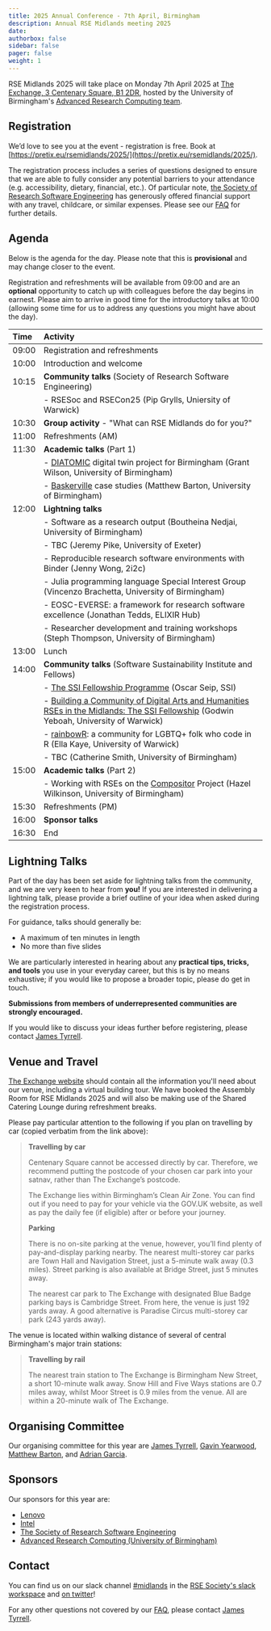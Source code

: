 ```yaml
---
title: 2025 Annual Conference - 7th April, Birmingham
description: Annual RSE Midlands meeting 2025 
date:
authorbox: false
sidebar: false
pager: false
weight: 1
---
```


RSE Midlands 2025 will take place on Monday 7th April 2025 at
[The Exchange, 3 Centenary Square, B1 2DR](https://conferences.bham.ac.uk/venues/the-exchange/),
hosted by the University of Birmingham's
[Advanced Research Computing team](https://www.birmingham.ac.uk/research/arc/team). 

## Registration

We’d love to see you at the event - registration is free. Book at [https://pretix.eu/rsemidlands/2025/](https://pretix.eu/rsemidlands/2025/). 

The registration process includes a series of questions designed to ensure that we are able to fully consider any
potential barriers to your attendance (e.g. accessibility, dietary, financial, etc.).
Of particular note, [the Society of Research Software Engineering](https://society-rse.org) has generously offered
financial support with any travel, childcare, or similar expenses. Please see our [FAQ](https://pretix.eu/rsemidlands/2025/page/faq/)
for further details.

## Agenda

Below is the agenda for the day. Please note that this is **provisional** and may change closer to the event.

Registration and refreshments will be available from 09:00 and are an **optional** opportunity to catch up with
colleagues before the day begins in earnest. Please aim to arrive in good time for the introductory talks at 10:00
(allowing some time for us to address any questions you might have about the day).

| Time  | Activity                                                                                           |
| :---- | :------------------------------------------------------------------------------------------------- |
| 09:00 | Registration and refreshments                                                                      |
| 10:00 | Introduction and welcome                                                                           |
| 10:15 | **Community talks** (Society of Research Software Engineering)                                     |
|       | - RSESoc and RSECon25 (Pip Grylls, Uniersity of Warwick)                                           | 
| 10:30 | **Group activity** - "What can RSE Midlands do for you?"                                           |
| 11:00 | Refreshments (AM)                                                                                  |
| 11:30 | **Academic talks** (Part 1)                                                                        |
|       | - [DIATOMIC][1] digital twin project for Birmingham (Grant Wilson, University of Birmingham)       |
|       | - [Baskerville][2] case studies (Matthew Barton, University of Birmingham)                         |
| 12:00 | **Lightning talks**                                                                                |
|       | - Software as a research output (Boutheina Nedjai, University of Birmingham)                       |
|       | - TBC (Jeremy Pike, University of Exeter)                                                          |
|       | - Reproducible research software environments with Binder (Jenny Wong, 2i2c)                       |
|       | - Julia programming language Special Interest Group (Vincenzo Brachetta, University of Birmingham) |
|       | - EOSC-EVERSE: a framework for research software excellence (Jonathan Tedds, ELIXIR Hub)           |
|       | - Researcher development and training workshops (Steph Thompson, University of Birmingham)         |
| 13:00 | Lunch                                                                                              |
| 14:00 | **Community talks** (Software Sustainability Institute and Fellows)                                |
|       | - [The SSI Fellowship Programme][3] (Oscar Seip, SSI)                                              |
|       | - [Building a Community of Digital Arts and Humanities RSEs in the Midlands: The SSI Fellowship][4] (Godwin Yeboah, University of Warwick) |
|       | - [rainbowR][5]: a community for LGBTQ+ folk who code in R (Ella Kaye, University of Warwick)      |
|       | - TBC (Catherine Smith, University of Birmingham)                                                  |
| 15:00 | **Academic talks** (Part 2)                                                                        |
|       | - Working with RSEs on the [Compositor][6] Project (Hazel Wilkinson, University of Birmingham)     |
| 15:30 | Refreshments (PM)                                                                                  |
| 16:00 | **Sponsor talks**                                                                                  |
| 16:30 | End                                                                                                |

[1]: https://digitalbirmingham.co.uk/diatomic/
[2]: https://www.baskerville.ac.uk/
[3]: https://www.software.ac.uk/programmes/fellowship-programme
[4]: https://dahrse-midlands.github.io/
[5]: https://rainbowr.org/
[6]: https://compositor.bham.ac.uk/

## Lightning Talks

Part of the day has been set aside for lightning talks from the community, and we are very keen to hear from **you!**
If you are interested in delivering a lightning talk, please provide a brief outline of your idea when asked during the
registration process.

For guidance, talks should generally be:

- A maximum of ten minutes in length
- No more than five slides

We are particularly interested in hearing about any **practical tips, tricks, and tools** you use in your everyday career, but this is by no means exhaustive; if you would like to propose a broader topic, please do get in touch.

**Submissions from members of underrepresented communities are strongly encouraged.**

If you would like to discuss your ideas further before registering, please contact [James Tyrrell](mailto:j.m.tyrrell@bham.ac.uk).

## Venue and Travel

[The Exchange website](https://conferences.bham.ac.uk/venues/the-exchange/) should contain all the information you'll
need about our venue, including a virtual building tour. We have booked the Assembly Room for RSE Midlands 2025 and will
also be making use of the Shared Catering Lounge during refreshment breaks.

Please pay particular attention to the following if you plan on travelling by car
(copied verbatim from the link above):

> **Travelling by car**
>
> Centenary Square cannot be accessed directly by car. Therefore, we recommend putting the postcode of your chosen car park into your satnav, rather than The Exchange’s postcode.
>
> The Exchange lies within Birmingham’s Clean Air Zone. You can find out if you need to pay for your vehicle via the GOV.UK website, as well as pay the daily fee (if eligible) after or before your journey.
>
> **Parking**
>
> There is no on-site parking at the venue, however, you’ll find plenty of pay-and-display parking nearby. The nearest multi-storey car parks are Town Hall and Navigation Street, just a 5-minute walk away (0.3 miles). Street parking is also available at Bridge Street, just 5 minutes away.
>
> The nearest car park to The Exchange with designated Blue Badge parking bays is Cambridge Street. From here, the venue is just 192 yards away. A good alternative is Paradise Circus multi-storey car park (243 yards away).

The venue is located within walking distance of several of central Birmingham's major train stations:

> **Travelling by rail**
>
> The nearest train station to The Exchange is Birmingham New Street, a short 10-minute walk away. Snow Hill and Five Ways stations are 0.7 miles away, whilst Moor Street is 0.9 miles from the venue. All are within a 20-minute walk of The Exchange.

## Organising Committee

Our organising committee for this year are [James Tyrrell](https://www.birmingham.ac.uk/research/arc/rsg/staff/james-tyrrell),
[Gavin Yearwood](https://www.birmingham.ac.uk/research/arc/rsg/staff/gavin-yearwood),
[Matthew Barton](https://www.birmingham.ac.uk/research/arc/rsg/staff/matthew-barton),
and [Adrian Garcia](https://www.birmingham.ac.uk/research/arc/rsg/staff/adrian-garcia).

## Sponsors

Our sponsors for this year are:

- [Lenovo](https://www.lenovo.com/)
- [Intel](https://www.intel.com/)
- [The Society of Research Software Engineering](https://society-rse.org/)
- [Advanced Research Computing (University of Birmingham)](https://www.birmingham.ac.uk/research/arc)

## Contact

You can find us on our slack channel [#midlands](https://ukrse.slack.com/archives/C02333HNA64) in the [RSE Society's slack workspace](https://join.slack.com/t/ukrse/signup) and [on twitter](https://twitter.com/RSE_Midlands)!

For any other questions not covered by our [FAQ](https://ukrse.slack.com/archives/C02333HNA64), please contact [James Tyrrell](mailto:j.m.tyrrell@bham.ac.uk). 
